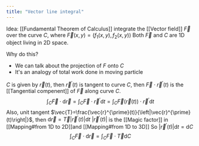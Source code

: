 ```yaml
---
title: "Vector line integral"
---
```

Idea: [[Fundamental Theorem of Calculus]]
integrate the [[Vector field]] $\vec{F}$ over the curve $C$, where $\vec{F}(x, y)=\left(f_{1}(x, y), f_{2}(x, y)\right)$
Both $\vec{F}$ and $C$ are 1D object living in 2D space.

Why do this?
* We can talk about the projection of $F$ onto $C$
* It's an analogy of total work done in moving particle

$C$ is given by $\vec{r}(t)$, then $\vec{r}^{\prime}(t)$ is tangent to curve $C$, then $\vec{F} \cdot \vec{r}^{\prime}(t)$ is the [[Tangential compenent]] of $\vec{F}$ along curve $C$.
$$\int_{C} \vec{F} \cdot \mathrm{d} \vec{r}=\int_{C} \vec{F} \cdot \vec{r}^{\prime} \mathrm{d} t=\int_{C} \vec{F}(\vec{r}(t)) \cdot \vec{r}^{\prime} \mathrm{d} t$$
Also, unit tangent $\vec{T}=\frac{\vec{r}^{\prime}(t)}{\left|\vec{r}^{\prime}(t)\right|}$, then $\mathrm{d}\vec{r}=\vec{T}\left|\vec{r}^{\prime}(t)\right|\mathrm{d}t$
$\left|\vec{r}^{\prime}(t)\right|$ is the [[Magic factor]] in [[Mapping#from 1D to 2D]]and [[Mapping#from 1D to 3D]]
So $\left|\vec{r}^{\prime}(t)\right|\mathrm{d}t = \mathrm{d}C$
$$\int_{C} \vec{F} \cdot \mathrm{d} \vec{r}=\int_{C} \vec{F} \cdot \vec{T} \mathrm{d} C$$
